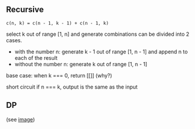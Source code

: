 ## Recursive

`c(n, k) = c(n - 1, k - 1) + c(n - 1, k)`

select k out of range [1, n] and generate combinations can be divided into 2 cases. 
* with the number n: generate k - 1 out of range [1, n - 1] and append n to each of the result
* without the number n: generate k out of range [1, n - 1]

base case:
when k === 0, return [[]] (why?)

short circuit
if n === k, output is the same as the input


## DP

(see [image](https://www.evernote.com/l/AEy2dx9I5eJCsrEM61RBTfxq9bHXn0G4oos))
